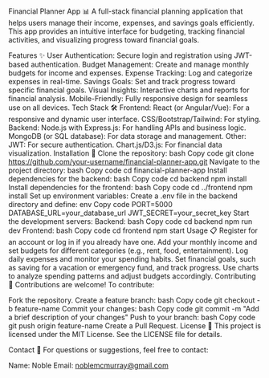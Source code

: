 Financial Planner App 📊
A full-stack financial planning application that helps users manage their income, expenses, and savings goals efficiently. This app provides an intuitive interface for budgeting, tracking financial activities, and visualizing progress toward financial goals.

Features ✨
User Authentication: Secure login and registration using JWT-based authentication.
Budget Management: Create and manage monthly budgets for income and expenses.
Expense Tracking: Log and categorize expenses in real-time.
Savings Goals: Set and track progress toward specific financial goals.
Visual Insights: Interactive charts and reports for financial analysis.
Mobile-Friendly: Fully responsive design for seamless use on all devices.
Tech Stack 🛠️
Frontend:
React (or Angular/Vue): For a responsive and dynamic user interface.
CSS/Bootstrap/Tailwind: For styling.
Backend:
Node.js with Express.js: For handling APIs and business logic.
MongoDB (or SQL database): For data storage and management.
Other:
JWT: For secure authentication.
Chart.js/D3.js: For financial data visualization.
Installation 🚀
Clone the repository:
bash
Copy code
git clone https://github.com/your-username/financial-planner-app.git
Navigate to the project directory:
bash
Copy code
cd financial-planner-app
Install dependencies for the backend:
bash
Copy code
cd backend
npm install
Install dependencies for the frontend:
bash
Copy code
cd ../frontend
npm install
Set up environment variables:
Create a .env file in the backend directory and define:
env
Copy code
PORT=5000
DATABASE_URL=your_database_url
JWT_SECRET=your_secret_key
Start the development servers:
Backend:
bash
Copy code
cd backend
npm run dev
Frontend:
bash
Copy code
cd frontend
npm start
Usage 📋
Register for an account or log in if you already have one.
Add your monthly income and set budgets for different categories (e.g., rent, food, entertainment).
Log daily expenses and monitor your spending habits.
Set financial goals, such as saving for a vacation or emergency fund, and track progress.
Use charts to analyze spending patterns and adjust budgets accordingly.
Contributing 🤝
Contributions are welcome! To contribute:

Fork the repository.
Create a feature branch:
bash
Copy code
git checkout -b feature-name
Commit your changes:
bash
Copy code
git commit -m "Add a brief description of your changes"
Push to your branch:
bash
Copy code
git push origin feature-name
Create a Pull Request.
License 📝
This project is licensed under the MIT License. See the LICENSE file for details.

Contact 📧
For questions or suggestions, feel free to contact:

Name: Noble
Email: noblemcmurray@gmail.com

